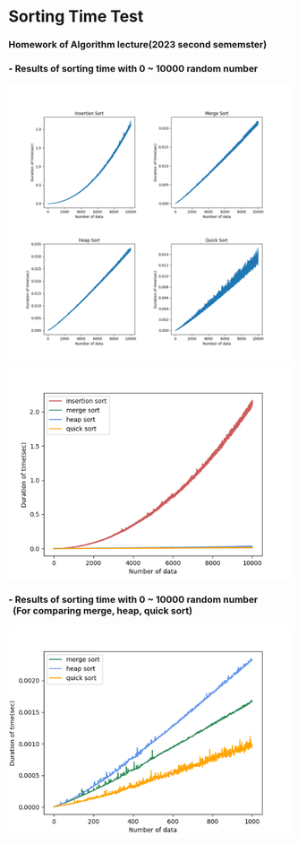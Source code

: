 # Sorting Time Test
### Homework of Algorithm lecture(2023 second sememster)
### - Results of sorting time with 0 ~ 10000 random number
![time_distribution10000](./plot/time_distribution.png)
![time_distribution10000_all](./plot/time_distribution_all.png)
### - Results of sorting time with 0 ~ 10000 random number<br>&nbsp;&nbsp;(For comparing merge, heap, quick sort)
![time_distribution1000_all](./plot/time_distribution1000_all.png)
